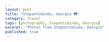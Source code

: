 ```yaml
---
layout: post
title: "Stepantsminda, Georgia 📷"
category: travel
tags: [photography, Stepantsminda, Georgia]
excerpt: "Photos from Stepantsminda, Georgia"
published: true
---
```

<script src="/assets/js/flickr-gallery.js"></script>
<div class="Stepantsminda"></div>
<script>
  flickr.addGallery("72157676393295007", ".Stepantsminda");
</script>
